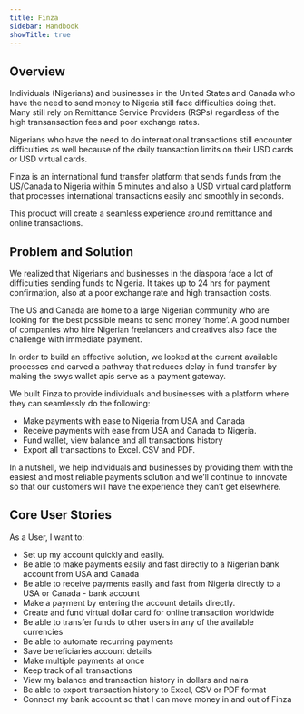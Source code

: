 ```yaml
---
title: Finza
sidebar: Handbook
showTitle: true
---
```


## Overview

Individuals (Nigerians) and businesses in the United States and Canada who have the need to send money to Nigeria still face difficulties doing that. Many still rely on Remittance Service Providers (RSPs) regardless of the high transansaction fees and poor exchange rates.

Nigerians who have the need to do international transactions still encounter difficulties as well because of the daily transaction limits on their USD cards or USD virtual cards.

Finza is an international fund transfer platform that sends funds from the US/Canada to Nigeria within 5 minutes and also a USD virtual card platform that processes international transactions easily and smoothly in seconds.

This product will create a seamless experience around remittance and online transactions.

<!-- ##	Project Team/ Stakeholders

- Product Owner 	- Olukayode Akinkugbe
- Product Manager	 - 
- Technical Lead	 - 
- UI/UX Designer 	 - Ekene
- Frontend Developer - 
- Backend Developer  - 
- Project Manager       -  -->


<!-- ## Target Users
This section answers the questions; WHO are we designing for? WHAT will they do with the product? WHEN will they use the product? HOW will they access the product? [All pertaining to their specific use case].

- WHO 
  - Individuals

- WHAT 
  - Receive payments
  - Make payments
  - Keep track of all transactions

- HOW
  - Web Platform
  - Mobile App

- WHEN
  - Each time they want to send funds to a Nigerian account -->


##	Problem and Solution
We realized that Nigerians and businesses in the diaspora face a lot of difficulties sending funds to Nigeria. It takes up to 24 hrs for payment confirmation, also at a poor exchange rate and high transaction costs. 

The US and Canada are home to a large Nigerian community who are  looking for the best possible means to send money ‘home’.  A good number of companies who hire Nigerian freelancers and creatives also face the challenge with immediate payment.

In order to build an effective solution, we looked at the current available processes and carved a pathway that reduces delay in fund transfer by making the swys wallet apis serve as a payment gateway.

We built Finza to provide individuals and businesses with a platform where they can seamlessly do the following:

- Make payments with ease to Nigeria from USA and Canada
- Receive payments with ease from USA and Canada to Nigeria.
- Fund wallet, view balance and all transactions history 
- Export all transactions to Excel. CSV and PDF. 

In a nutshell, we help individuals and businesses by providing them with the easiest and most reliable payments solution and we’ll continue to innovate so that our customers will have the experience they can’t get elsewhere.


## Core User Stories
As a User, I want to:

- Set up my account quickly and easily.
- Be able to make payments easily and fast directly to a Nigerian bank account from USA and Canada
- Be able to receive payments easily and fast from Nigeria directly to a USA or Canada - bank account
- Make a payment by entering the account details directly.
- Create and fund virtual dollar card for online transaction worldwide
- Be able to transfer funds to other users in any of the available currencies
- Be able to automate recurring payments
- Save beneficiaries account details 
- Make multiple payments at once
- Keep track of all transactions
- View my balance and transaction history in dollars and naira
- Be able to export transaction history to Excel, CSV or PDF format
- Connect my bank account so that I can move money in and out of Finza


<!-- ## Competitors 

###	WorldRemit

WorldRemit is an online money transfer business enabling customers to send money to family and friends using various payment options. 

Its large number of corridors makes it a good choice for people wanting to send money to several countries, and, importantly, it is also available in many more countries than a lot of its competitors, especially in Africa, the Gulf states, and Latin America. 

Easy to use and helpful during the transfer process, it's also a good choice for people who might be less familiar with the remittance process.

**Pros:**
- Wide presence-money can be sent to over 140 countries
- Various payment options such as bank transfer, debit card, credit card and others
- Various delivery options-bank transfer (some countries), cash pickup, airtime top up and mobile wallet
- Quick transfers

**Cons:**
- Opening of account takes time
- 35% of fees are hidden in the exchange rate margin.


### Remitly

Remitly is an international payments company that leverages digital channels, including mobile phones, to send money internationally. 
Remitly's digital products are far more convenient for customers to send money across borders.

**Pros:**
- Fast and easy to use
- Large number of destinations available around the globe;
- Offers a variety of pay-in and pay-out options.


**Cons:**
- Limits on large transfers to certain destinations
- Complex transfer fees
- Poor customer service



###	Barter by flutterwave

Barter by Flutterwave is a lifestyle payments solution used by over 500,00 people to send money to and from Africa for free, receive money from abroad, create virtual cards for online shopping, pay bills and make instant payments online.

**Pros:**
- Easy to use

**Cons:**
- Poor customer system
- Bad experience with virtual cards (Naira and Dollar) - keeps declining
- Poor user interface
- Bad verification system
- High exchange rate


## Competitive Advantage

- Faster transactions
- Lower transaction costs
- Additional value of N30 - N40 on every dollar sent to Nigeria
- Carry out transactions and make purchases using our dollar virtual card
- Perform up to $5,000 daily transaction with our virtual card
- Very simple and easy user interface and experience -->








<!-- 

# Discoveries

As we improve our Product, it's key to have a guiding metric that we can all at Product & Engineering rally behind and measure our progress against. For the Product, this metric is **Discoveries**. The metric can be tracked in the [product dashboard][dashboard] and is reported weekly at PostHog News.

> 💡 Discoveries is different from Discovered Learnings. Discovered Learnings is used as a metric for activation and growth.

Generally, small teams should be making measurable impact towards improving this metric (not all teams, not all the time). It's okay for epics and sprints to have other intermediate (and probably more concrete) goals, but overall each team should be moving the metric as a whole.

## What is a Discovery?
The metric is defined [in this action][action]. The concept of the metric is users driving insights from PostHog, so any of these actions:
- Analyzing any insight. Analyzing means viewing for 10 seconds or more. Insights include: trends, funnels, paths, lifecycle, stickiness.
- Analyzing a recording. Watching a recording for 10 seconds or more.
- Analyzing a correlation analysis report. Analyzing means viewing for 10 seconds or more. 
- Analyzing a dashboard. Analyzing means viewing a dashboard for 10 seconds or more. Viewing a dashboard does not fire "insight analyzed" events for its dashboard items. _Introduced on Feb 21, 2022._


**Adding new insights**
We're continuously improving the product and it's inevitable that we'll add more more insights. When we add more insights, they should either fire the already existing "insight viewed" & "insight analyzed" events (with adjusted properties), or the new event should be added to the action definition. In either case, it's important to **update this document, so we have a clear log of when new insights were added.**


**Exclusions**
We exclude the following events from counting as they don't signal getting actual value from PostHog:
- Events done on test projects.
- Insights where it's the first component load (i.e. you just open the insights page and don't change any config nor move to any other insight).
  - Indirectly, this means we also don't count when a user shares an insight link and just opens that link. This is deliberate as we believe this is not about discovering a new insight, but rather collaboration.


## Additional context
- The metric is purposefully kept simple to make it easy to action and avoid complex edge cases in an already ambiguous landscape (product changes all the time).
- Why not _Discovered Learnings_? It seems to have a higher correlation to retention, but:
  - It limits us only to trends and funnels, and users drive value from a variety of other sources. We're particularly investing in providing more value in others parts of the app too.
  - While Discovered Learnings seems to lead to higher levels of retention percentually, in absolute numbers we retain more users through Discoveries (1).
  - Counts when users open an insight shared by another user (direct link).
- Caveat: This metric also captures any value from Marketing efforts. As we start to invest more in user acquisition, we'll need to isolate the effect from Marketing in this Product metric.


(1): _A test carried out on Oct 6 with cohorts from Aug 8 to Aug 29, 2021 revealed that Discoveries show 2.3x more retained users (in absolute numbers) and had an F1-score 33% higher than for Discovered Learnings._

[dashboard]: https://app.posthog.com/dashboard/14719
[action]: https://app.posthog.com/action/10784 -->
